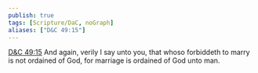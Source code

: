 ```yaml
---
publish: true
tags: [Scripture/DaC, noGraph]
aliases: ["D&C 49:15"]
---
```

[D&C 49:15](https://churchofjesuschrist.org/study/scriptures/dc-testament/dc/49?lang=eng&id=p15#p15) And again, verily I say unto you, that whoso forbiddeth to marry is not ordained of God, for marriage is ordained of God unto man.
